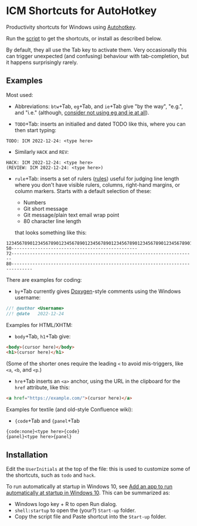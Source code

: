 ICM Shortcuts for AutoHotkey
============================

Productivity shortcuts for Windows using
[Autohotkey](https://www.autohotkey.com/).

Run the [script](ICM-shortcuts.ahk) to get the shortcuts, or install as
described below.

By default, they all use the Tab key to activate them.
Very occasionally this can trigger unexpected (and confusing) behaviour with
tab-completion, but it happens surprisingly rarely.


Examples
--------

Most used:

- Abbreviations: `btw`+Tab, `eg`+Tab, and `ie`+Tab give "by the way", "e.g.",
  and "i.e."
  (although,
  [consider not using eg and ie at all](https://insidegovuk.blog.gov.uk/2016/07/20/changes-to-the-style-guide-no-more-eg-and-ie-etc/)).

- `TODO`+Tab: inserts an initialled and dated TODO like this, where you can
  then start typing:

```console
TODO: ICM 2022-12-24: <type here>
```

- Similarly `HACK` and `REV`:

```console
HACK: ICM 2022-12-24: <type here>
(REVIEW: ICM 2022-12-24: <type here>)
```

- `rule`+Tab: inserts a set of rulers
  ([rules](https://en.wikipedia.org/wiki/Ruler)) useful for judging line length
  where you don't have visible rulers, columns, right-hand margins, or column
  markers. Starts with a default selection of these:
  - Numbers
  - Git short message
  - Git message/plain text email wrap point
  - 80 character line length

  that looks something like this:
```console
12345678901234567890123456789012345678901234567890123456789012345678901234567890
50------------------------------------------------
72----------------------------------------------------------------------
80------------------------------------------------------------------------------
```

There are examples for coding:

- `by`+Tab currently gives [Doxygen](https://www.doxygen.nl/)-style comments
using the Windows username:

```C++
//! @author <Username>
//! @date   2022-12-24
```

Examples for HTML/XHTM:

- `body`+Tab, `h1`+Tab give:

```HTML
<body>(cursor here)</body>
<h1>(cursor here)</h1>
```

(Some of the shorter ones require the leading `<` to avoid mis-triggers, like
`<a`, `<b`, and `<p`.)

- `hre`+Tab inserts an `<a>` anchor, using the URL in the clipboard for the
`href` attribute, like this:

```HTML
<a href="https://example.com/">(cursor here)</a>
```

Examples for textile (and old-style Confluence wiki):

- `{code`+Tab and `{panel`+Tab

```console
{code:none}<type here>{code}
{panel}<type here>{panel}
```


Installation
------------

Edit the `UserInitials` at the top of the file: this is used to customize
some of the shortcuts, such as `todo` and `hack`.

To run automatically at startup in Windows 10, see
[Add an app to run automatically at startup in Windows 10](https://support.microsoft.com/en-us/windows/add-an-app-to-run-automatically-at-startup-in-windows-10-150da165-dcd9-7230-517b-cf3c295d89dd).
This can be summarized as:

- Windows logo key + R to open Run dialog.
- `shell:startup` to open the (your?) `Start-up` folder.
- Copy the script file and Paste shortcut into the `Start-up` folder.

